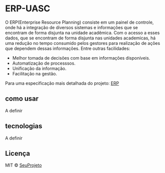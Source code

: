 # ERP-UASC

 O ERP(Enterprise Resource Planning) consiste em um painel de controle, onde há a integração de diversos sistemas e informações que se encontram de forma disjunta na unidade acadêmica. Com o acesso a esses dados, que se encontram de forma disjunta nas unidades academicas, há uma redução no tempo consumido pelos gestores para realização de ações que dependem dessas informações. Entre outras facilidades:
 
 + Melhor tomada de decisões com base em informações disponíveis.
 + Automatização de processsos.
 + Unificação da informação.
 + Facilitação na gestão.
 

 
 Para uma especificação mais detalhada do projeto: [ERP](https://docs.google.com/document/d/e/2PACX-1vTFGq5_jfEVRNwky4hy8MZCmqNSRTSVMz8FkWl7xYLn6-wYIancyYA_wfp07-mYY3SG7-iJtsulbT7i/pub)
 
## como usar
 A definir

## tecnologias
A definir

## Licença

MIT © [SeuProjeto]()
